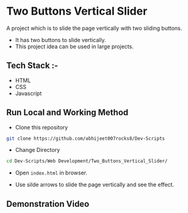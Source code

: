 # Two Buttons Vertical Slider

A project which is to slide the page vertically with two sliding buttons.
* It has two buttons to slide vertically.
* This project idea can be used in large projects.

## Tech Stack :-

- HTML
- CSS
- Javascript

## Run Local and Working Method

* Clone this repository

```bash
git clone https://github.com/abhijeet007rocks8/Dev-Scripts
```

* Change Directory

```bash
cd Dev-Scripts/Web Development/Two_Buttons_Vertical_Slider/
```

* Open `index.html` in browser.

* Use silde arrows to slide the page vertically and see the effect.

## Demonstration Video

